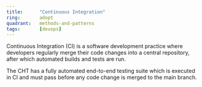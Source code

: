 ```yaml
---
title:      "Continuous Integration"
ring:       adopt
quadrant:   methods-and-patterns
tags:       [devops]
---
```


Continuous Integration (CI) is a software development practice where developers regularly merge their code changes into a central repository, after which automated builds and tests are run.

The CHT has a fully automated end-to-end testing suite which is executed in CI and must pass before any code change is merged to the main branch. 